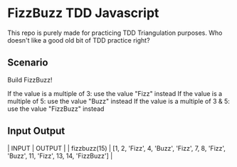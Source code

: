 # FizzBuzz TDD Javascript

This repo is purely made for practicing TDD Triangulation purposes. Who doesn't like a good old bit of TDD practice right?

## Scenario
Build FizzBuzz! 

If the value is a multiple of 3: use the value "Fizz" instead
If the value is a multiple of 5: use the value "Buzz" instead
If the value is a multiple of 3 & 5: use the value "FizzBuzz" instead

## Input Output

| INPUT         | OUTPUT |
| fizzbuzz(15)  | [1, 2, 'Fizz', 4, 'Buzz', 'Fizz', 7, 8, 'Fizz', 'Buzz', 11, 'Fizz', 13, 14, 'FizzBuzz'] |
